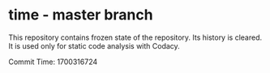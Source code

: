 # time - master branch

This repository contains frozen state of the repository.
Its history is cleared. It is used only for static code
analysis with Codacy.

Commit Time: 1700316724